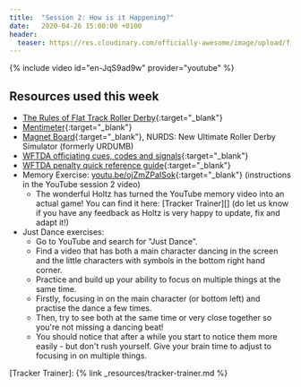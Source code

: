 ```yaml
---
title:  "Session 2: How is it Happening?"
date:   2020-04-26 15:00:00 +0100
header:
  teaser: https://res.cloudinary.com/officially-awesome/image/upload/f_auto,q_auto,c_lfill,g_auto,r_5,w_800,h_450/officially-awesome/photos/P4150150_rcdkva.jpg
---
```

<!-- more -->

{% include video id="en-JqS9ad9w" provider="youtube" %}

## Resources used this week
- [The Rules of Flat Track Roller Derby][]{:target="_blank"}
- [Mentimeter][]{:target="_blank"}
- [Magnet Board][]{:target="_blank"}, NURDS: New Ultimate Roller Derby Simulator (formerly URDUMB)
- [WFTDA officiating cues, codes and signals][]{:target="_blank"}
- [WFTDA penalty quick reference guide][]{:target="_blank"}
- Memory Exercise: [youtu.be/ojZmZPaISok][]{:target="_blank"} (instructions in the YouTube session 2 video)
  - The wonderful Holtz has turned the YouTube memory video into an actual game! You can find it here: [Tracker Trainer][] (do let us know if you have any feedback as Holtz is very happy to update, fix and adapt it!)
- Just Dance exercises:
  - Go to YouTube and search for "Just Dance".
  - Find a video that has both a main character dancing in the screen and the little characters with symbols in the bottom right hand corner.
  - Practice and build up your ability to focus on multiple things at the same time.
  - Firstly, focusing in on the main character (or bottom left) and practise the dance a few times.
  - Then, try to see both at the same time or very close together so you're not missing a dancing beat!
  - You should notice that after a while you start to notice them more easily - but don't rush yourself. Give your brain time to adjust to focusing in on multiple things.

[The Rules of Flat Track Roller Derby]: <https://rules.wftda.com> "The Rules of Flat Track Roller Derby"
[Mentimeter]: <https://www.mentimeter.com>
[Magnet Board]: <https://nurds.space> "NURDS: New Ultimate Roller Derby Simulator"
[WFTDA officiating cues, codes and signals]: <https://static.wftda.com/officiating/wftda-officiating-cues-codes-and-signals.pdf>
[WFTDA penalty quick reference guide]: <https://static.wftda.com/officiating/wftda-penalty-quick-reference-guide.pdf>
[youtu.be/ojZmZPaISok]: <https://youtu.be/ojZmZPaISok>
[Tracker Trainer]: {% link _resources/tracker-trainer.md %}
